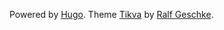 Powered by [Hugo](https://gohugo.io). Theme [Tikva](https://github.com/geschke/hugo-tikva) by [Ralf Geschke](https://www.kuerbis.org).